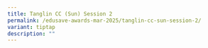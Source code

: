 ```yaml
---
title: Tanglin CC (Sun) Session 2
permalink: /edusave-awards-mar-2025/tanglin-cc-sun-session-2/
variant: tiptap
description: ""
---
```

